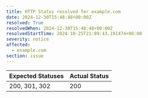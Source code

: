 ```yaml
---
title: HTTP Status resolved for example.com
date: 2024-12-30T15:48:48+00:00Z
resolved: True
resolvedWhen: 2024-12-30T15:48:48+00:00Z
resolvedStartTime: 2024-10-25T21:09:43.191474+00:00
severity: notice
affected:
  - example.com
section: issue
---
```


| Expected Statuses | Actual Status  |
|-------------------|----------------|
| 200, 301, 302 | 200 |
